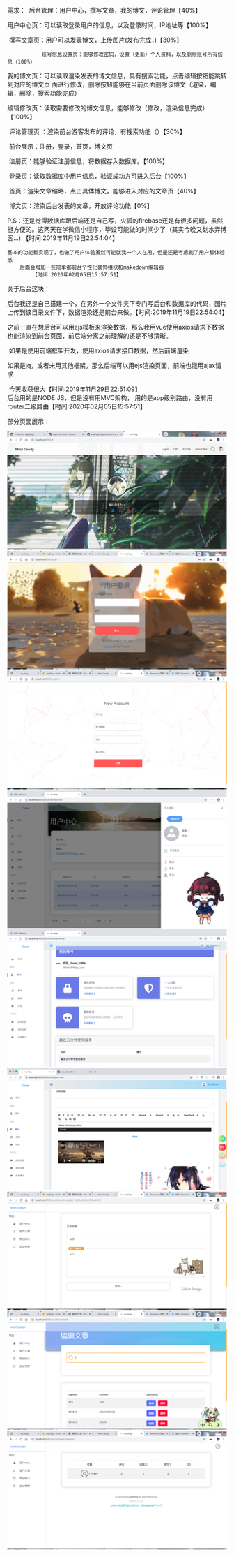 需求：
​		后台管理：用户中心，撰写文章，我的博文，评论管理【40%】

​				用户中心页：可以读取登录用户的信息，以及登录时间，IP地址等【100%】

​				撰写文章页：用户可以发表博文，上传图片(发布完成，)【30%】

               账号信息设置页：能够修改密码，设置（更新）个人资料，以及删除账号所有信息（100%）

​				我的博文页：可以读取渲染发表的博文信息，具有搜索功能，点击编辑按钮能跳转到对应的博文页                              面进行修改，删除按钮能够在当前页面删除该博文（渲染，编辑，删除，搜索功能完成）

​				编辑修改页：读取需要修改的博文信息，能够修改（修改，渲染信息完成）【100%】

​				评论管理页 ：渲染前台游客发布的评论，有搜索功能（）【30%】

​		前台展示：注册，登录，首页，博文页

​				注册页：能够验证注册信息，将数据存入数据库。【100%】

​				登录页：读取数据库中用户信息，验证成功方可进入后台【100%】

​				首页：渲染文章缩略，点击具体博文，能够进入对应的文章页【40%】

​				博文页：渲染后台发表的文章，开放评论功能【0%】

P.S：还是觉得数据库跟后端还是自己写，火狐的firebase还是有很多问题，虽然挺方便的。
​		 这两天在学微信小程序，毕设可能做的时间少了（其实今晚又划水弄博客...)
            【时间:2019年11月19日22:54:04】
    
    基本的功能都实现了，也做了用户体验虽然可能就我一个人在用，但是还是考虑到了用户都体验感
        后面会增加一些简单都前台个性化装饰模块和makedown编辑器
            【时间:2020年02月05日15:57:51】
    
关于后台这块：

​	后台我还是自己搭建一个，在另外一个文件夹下专门写后台和数据库的代码，图片上传到该目录文件下，数据渲染还是前台来做。【时间:2019年11月19日22:54:04】

​	之前一直在想后台可以用ejs模板来渲染数据，那么我用vue使用axios请求下数据也能渲染到前台页面，前后端分离之前理解的还是不够清晰。

​	如果是使用前端框架开发，使用axios请求接口数据，然后前端渲染

​	如果是jq，或者未用其他框架，那么后端可以用ejs渲染页面，前端也能用ajax请求

​	今天收获很大【时间:2019年11月29日22:51:09】
​	
​	后台用的是NODE.JS，但是没有用MVC架构，
​	用的是app级别路由，没有用router二级路由【时间:2020年02月05日15:57:51】

部分页面展示：

![Image text](https://github.com/378406712/myBlogDesign/blob/mac/showIMG/首页.png)
![Image text](https://github.com/378406712/myBlogDesign/blob/mac/showIMG/登录.png)
![Image text](https://github.com/378406712/myBlogDesign/blob/mac/showIMG/注册.png)
![Image text](https://github.com/378406712/myBlogDesign/blob/mac/showIMG/用户中心页.png)
![Image text](https://github.com/378406712/myBlogDesign/blob/mac/showIMG/%E8%B4%A6%E5%8F%B7%E4%BF%A1%E6%81%AF%E9%A1%B5.png
)
![Image text](https://github.com/378406712/myBlogDesign/blob/mac/showIMG/撰写文章页.png)
![Image text](https://github.com/378406712/myBlogDesign/blob/mac/showIMG/修改文章页.png)
![Image text](https://github.com/378406712/myBlogDesign/blob/mac/showIMG/编辑文章页.png)
![Image text](https://github.com/378406712/myBlogDesign/blob/mac/showIMG/评论管理页.png)
